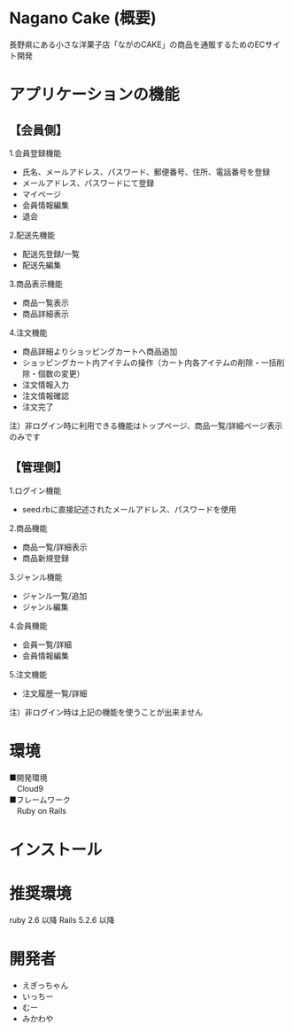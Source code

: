 # Nagano Cake (概要)
長野県にある小さな洋菓子店「ながのCAKE」の商品を通販するためのECサイト開発
# アプリケーションの機能
## 【会員側】
1.会員登録機能
* 氏名、メールアドレス、パスワード、郵便番号、住所、電話番号を登録
* メールアドレス、パスワードにて登録
* マイページ
* 会員情報編集
* 退会

2.配送先機能
* 配送先登録/一覧
* 配送先編集

3.商品表示機能
* 商品一覧表示
* 商品詳細表示

4.注文機能
* 商品詳細よりショッピングカートへ商品追加
* ショッピングカート内アイテムの操作（カート内各アイテムの削除・一括削除・個数の変更）
* 注文情報入力
* 注文情報確認
* 注文完了

注）非ログイン時に利用できる機能はトップページ、商品一覧/詳細ページ表示のみです

## 【管理側】
1.ログイン機能
* seed.rbに直接記述されたメールアドレス、パスワードを使用

2.商品機能
* 商品一覧/詳細表示
* 商品新規登録

3.ジャンル機能
* ジャンル一覧/追加
* ジャンル編集

4.会員機能
* 会員一覧/詳細
* 会員情報編集

5.注文機能
* 注文履歴一覧/詳細

注）非ログイン時は上記の機能を使うことが出来ません

# 環境
■開発環境<br>
　Cloud9<br>
■フレームワーク<br>
　Ruby on Rails
# インストール
# 推奨環境
ruby 2.6 以降 Rails 5.2.6 以降
# 開発者
* えぎっちゃん
* いっちー
* むー
* みかわや
